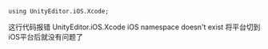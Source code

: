 ```
using UnityEditor.iOS.Xcode;
```
这行代码报错 UnityEditor.iOS.Xcode iOS namespace doesn't exist
将平台切到iOS平台后就没有问题了

